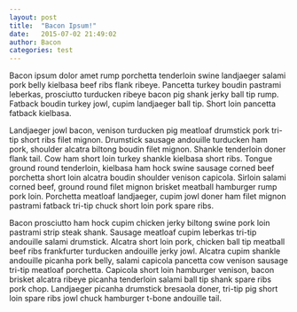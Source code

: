 ```yaml
---
layout: post
title:  "Bacon Ipsum!"
date:   2015-07-02 21:49:02
author: Bacon
categories: test
---
```

Bacon ipsum dolor amet rump porchetta tenderloin swine landjaeger salami pork belly kielbasa beef ribs flank ribeye. Pancetta turkey boudin pastrami leberkas, prosciutto turducken ribeye bacon pig shank jerky ball tip rump. Fatback boudin turkey jowl, cupim landjaeger ball tip. Short loin pancetta fatback kielbasa.

Landjaeger jowl bacon, venison turducken pig meatloaf drumstick pork tri-tip short ribs filet mignon. Drumstick sausage andouille turducken ham pork, shoulder alcatra biltong boudin filet mignon. Shankle tenderloin doner flank tail. Cow ham short loin turkey shankle kielbasa short ribs. Tongue ground round tenderloin, kielbasa ham hock swine sausage corned beef porchetta short loin alcatra boudin shoulder venison capicola. Sirloin salami corned beef, ground round filet mignon brisket meatball hamburger rump pork loin. Porchetta meatloaf landjaeger, cupim jowl doner ham filet mignon pastrami fatback tri-tip chuck short loin pork spare ribs.

Bacon prosciutto ham hock cupim chicken jerky biltong swine pork loin pastrami strip steak shank. Sausage meatloaf cupim leberkas tri-tip andouille salami drumstick. Alcatra short loin pork, chicken ball tip meatball beef ribs frankfurter turducken andouille jerky jowl. Alcatra cupim shankle andouille picanha pork belly, salami capicola pancetta cow venison sausage tri-tip meatloaf porchetta. Capicola short loin hamburger venison, bacon brisket alcatra ribeye picanha tenderloin salami ball tip shank spare ribs pork chop. Landjaeger picanha drumstick bresaola doner, tri-tip pig short loin spare ribs jowl chuck hamburger t-bone andouille tail.